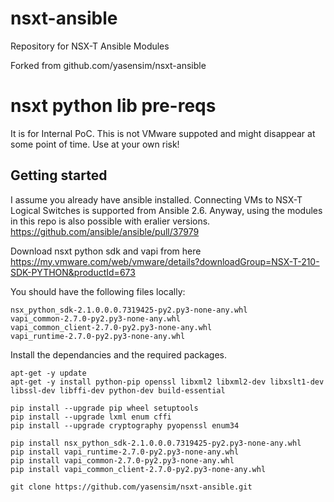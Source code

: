 # nsxt-ansible
Repository for NSX-T Ansible Modules

Forked from github.com/yasensim/nsxt-ansible

# nsxt python lib pre-reqs
It is for Internal PoC. This is not VMware suppoted and might disappear at some point of time.
Use at your own risk!


## Getting started

I assume you already have ansible installed. Connecting VMs to NSX-T Logical Switches is supported from Ansible 2.6. Anyway, using the modules in this repo is also possible with eralier versions.
https://github.com/ansible/ansible/pull/37979

Download nsxt python sdk and vapi from here https://my.vmware.com/web/vmware/details?downloadGroup=NSX-T-210-SDK-PYTHON&productId=673

You should have the following files locally:
```
nsx_python_sdk-2.1.0.0.0.7319425-py2.py3-none-any.whl
vapi_common-2.7.0-py2.py3-none-any.whl
vapi_common_client-2.7.0-py2.py3-none-any.whl
vapi_runtime-2.7.0-py2.py3-none-any.whl
```

Install the dependancies and the required packages.


```
apt-get -y update
apt-get -y install python-pip openssl libxml2 libxml2-dev libxslt1-dev libssl-dev libffi-dev python-dev build-essential

pip install --upgrade pip wheel setuptools 
pip install --upgrade lxml enum cffi
pip install --upgrade cryptography pyopenssl enum34

pip install nsx_python_sdk-2.1.0.0.0.7319425-py2.py3-none-any.whl
pip install vapi_runtime-2.7.0-py2.py3-none-any.whl 
pip install vapi_common-2.7.0-py2.py3-none-any.whl
pip install vapi_common_client-2.7.0-py2.py3-none-any.whl
```

```
git clone https://github.com/yasensim/nsxt-ansible.git
```
